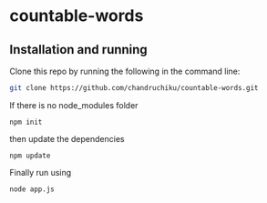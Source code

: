 # countable-words


## Installation and running ##

Clone this repo by running the following in the command line:
```bash
git clone https://github.com/chandruchiku/countable-words.git
```

If there is no node_modules folder
```
npm init
```
then update the dependencies
```
npm update 
```

Finally run using 
```
node app.js
```

